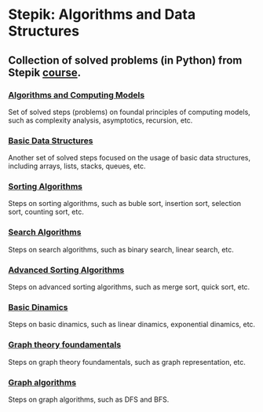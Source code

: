 # Stepik: Algorithms and Data Structures
## Collection of solved problems (in Python) from Stepik [course](https://stepik.org/course/181477).
###
### [Algorithms and Computing Models](https://github.com/AlexeyKuzko/study_projects/tree/main/stepik/algorithms_data_structures/2_algorithms_computing_models)
Set of solved steps (problems) on foundal principles of computing models, such as complexity analysis, asymptotics, recursion, etc.
### [Basic Data Structures](https://github.com/AlexeyKuzko/study_projects/tree/main/stepik/algorithms_data_structures/3_basic_data_structures)
Another set of solved steps focused on the usage of basic data structures, including arrays, lists, stacks, queues, etc.
### [Sorting Algorithms](https://github.com/AlexeyKuzko/study_projects/tree/main/stepik/algorithms_data_structures/4_sorting_algorithms)
Steps on sorting algorithms, such as buble sort, insertion sort, selection sort, counting sort, etc.
### [Search Algorithms](https://github.com/AlexeyKuzko/study_projects/tree/main/stepik/algorithms_data_structures/5_search_algorithms)
Steps on search algorithms, such as binary search, linear search, etc.
### [Advanced Sorting Algorithms](https://github.com/AlexeyKuzko/study_projects/tree/main/stepik/algorithms_data_structures/6_advanced_sortings)
Steps on advanced sorting algorithms, such as merge sort, quick sort, etc.
### [Basic Dinamics](https://github.com/AlexeyKuzko/study_projects/tree/main/stepik/algorithms_data_structures/10_dinamics_basics)
Steps on basic dinamics, such as linear dinamics, exponential dinamics, etc.
### [Graph theory foundamentals](https://github.com/AlexeyKuzko/study_projects/tree/main/stepik/algorithms_data_structures/12_graphs)
Steps on graph theory foundamentals, such as graph representation, etc.
### [Graph algorithms](https://github.com/AlexeyKuzko/study_projects/tree/main/stepik/algorithms_data_structures/13_graph_algorithms)
Steps on graph algorithms, such as DFS and BFS.